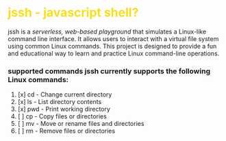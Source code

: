 <div>
    <span style="color: #f7df1e"><h1>jssh - javascript shell?</h1></span>
</div>


jssh is a _serverless, web-based playground_ that simulates a Linux-like command line interface. It allows users to interact with a virtual file system using common Linux commands. This project is designed to provide a fun and educational way to learn and practice Linux command-line operations.

### supported commands jssh currently supports the following Linux commands:


1. [x] cd - Change current directory
2. [x] ls - List directory contents
3. [x] pwd - Print working directory
4. [ ] cp - Copy files or directories
5. [ ] mv - Move or rename files and directories 
6. [ ] rm - Remove files or directories 